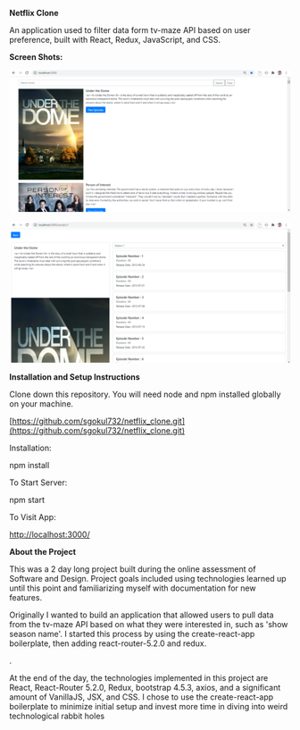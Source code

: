 **Netflix Clone**

An application used to filter data form tv-maze API based on user preference, built with React, Redux, JavaScript, and CSS.

**Screen Shots:**

![](images/Capture1.png)

![](images/Capture2.png)

**Installation and Setup Instructions**

Clone down this repository. You will need node and npm installed globally on your machine.

[https://github.com/sgokul732/netflix_clone.git](https://github.com/sgokul732/netflix_clone.git)

Installation:

npm install

To Start Server:

npm start

To Visit App:

[http://localhost:3000/](http://localhost:3000/)

**About the Project**

This was a 2 day long project built during the online assessment of Software and Design. Project goals included using technologies learned up until this point and familiarizing myself with documentation for new features.

Originally I wanted to build an application that allowed users to pull data from the tv-maze API based on what they were interested in, such as &#39;show season name&#39;. I started this process by using the create-react-app boilerplate, then adding react-router-5.2.0 and redux.

.

At the end of the day, the technologies implemented in this project are React, React-Router 5.2.0, Redux, bootstrap 4.5.3, axios, and a significant amount of VanillaJS, JSX, and CSS. I chose to use the create-react-app boilerplate to minimize initial setup and invest more time in diving into weird technological rabbit holes